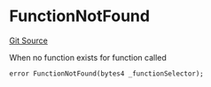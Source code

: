# FunctionNotFound
[Git Source](https://github.com/thrackle-io/tron/blob/d12cfa3cb48422acc5d155aaf1a5d1ffab60585d/src/client/token/handler/diamond/HandlerDiamond.sol)

When no function exists for function called


```solidity
error FunctionNotFound(bytes4 _functionSelector);
```

